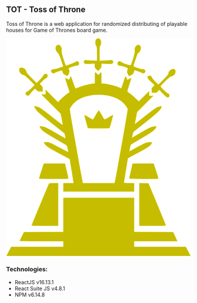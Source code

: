 ## TOT - Toss of Throne

Toss of Throne is a web application for randomized distributing of playable houses for Game of Thrones board game.

![ThroneLogo](https://github.com/leffly/TossOfThrone/blob/master/src/images/throne.png?raw=true)

### Technologies:

- ReactJS v16.13.1
- React Suite JS v4.8.1
- NPM v6.14.8
